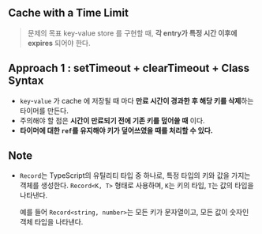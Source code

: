 ## Cache with a Time Limit

> 문제의 목표
> key-value store 를 구현할 때, **각 entry가 특정 시간 이후에 expires** 되어야 한다.

## Approach 1 : setTimeout + clearTimeout + Class Syntax

- `key`-`value` 가 cache 에 저장될 때 마다 **만료 시간이 경과한 후 해당 키를 삭제**하는 타이머를 만든다.
- 주의해야 할 점은 **시간이 만료되기 전에 기존 키를 덮어쓸 때** 이다.
- **타이머에 대한 `ref`를 유지해야 키가 덮어쓰였을 때를 처리할 수 있다.**

## Note

- `Record`는 TypeScript의 유틸리티 타입 중 하나로, 특정 타입의 키와 값을 가지는 객체를 생성한다.
  `Record<K, T>` 형태로 사용하며, `K`는 키의 타입, `T`는 값의 타입을 나타낸다.

  예를 들어 `Record<string, number>`는 모든 키가 문자열이고, 모든 값이 숫자인 객체 타입을 나타낸다.
